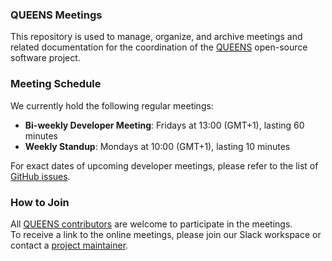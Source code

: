 ### QUEENS Meetings

This repository is used to manage, organize, and archive meetings and related documentation for the coordination of the [QUEENS](https://github.com/queens-py/queens) open-source software project.

### Meeting Schedule

We currently hold the following regular meetings:
- **Bi-weekly Developer Meeting**: Fridays at 13:00 (GMT+1), lasting 60 minutes  
- **Weekly Standup**: Mondays at 10:00 (GMT+1), lasting 10 minutes

For exact dates of upcoming developer meetings, please refer to the list of [GitHub issues](https://github.com/queens-py/queens-meetings/issues).

### How to Join

All [QUEENS contributors](https://github.com/queens-py/queens/blob/main/CONTRIBUTING.md) are welcome to participate in the meetings.  
To receive a link to the online meetings, please join our Slack workspace or contact a [project maintainer](https://www.queens-py.org/community/).
